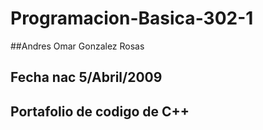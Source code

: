 # Programacion-Basica-302-1
##Andres Omar Gonzalez Rosas
## Fecha nac 5/Abril/2009
## Portafolio de codigo de C++
